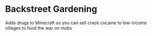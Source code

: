 # Backstreet Gardening

Adds drugs to Minecraft so you can sell crack cocaine to low-income villages to fund the war on mobs
